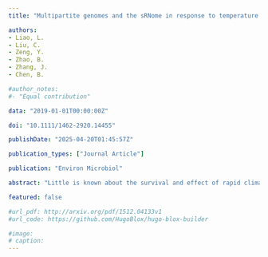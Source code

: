 ```yaml
---
title: "Multipartite genomes and the sRNome in response to temperature stress of an Arctic Pseudoalteromonas fuliginea BSW20308"

authors:
- Liao, L.
- Liu, C.
- Zeng, Y.
- Zhao, B.
- Zhang, J.
- Chen, B.

#author_notes:
#- "Equal contribution"

data: "2019-01-01T00:00:00Z"

doi: "10.1111/1462-2920.14455"

publishDate: "2025-04-20T01:45:57Z"

publication_types: ["Journal Article"]

publication: "Environ Microbiol"

abstract: "Little is known about the survival and effect of rapid climate warming on Pseudoalteromonas in the Arctic, although it is abundant and important in this ecosystem. Here, we investigated a cold-adapted Pseudoalteromonas fuliginea BSW20308 from the Arctic Ocean, from the genome to its transcriptomic responses towards temperature changes. It contained two circular chromosomes, with the second chromosome probably evolved from an ancestral plasmid. The evolution of multipartite genomes may be advantageous for its survival under changing environments. RNA-seq analysis revealed the extensive involvement of sRNome in response to temperature stress for the first time, especially tmRNA and a novel Pf1 sRNA strongly induced under heat stress. The present study makes significant contributions towards the understanding of Pseudoalteromonas in two aspects: the genome structure and evolution of its two chromosomes, and the important discovery of the sRNome in response to temperature stress."

featured: false

#url_pdf: http://arxiv.org/pdf/1512.04133v1
#url_code: https://github.com/HugoBlox/hugo-blox-builder

#image:
# caption: 
---
```

